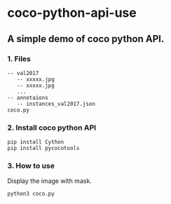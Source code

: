 # coco-python-api-use
A simple demo of coco python API.
-------
### 1. Files
```
-- val2017
   -- xxxxx.jpg
   -- xxxxx.jpg
   ...
-- annotaions
   -- instances_val2017.json
coco.py
```
### 2. Install coco python API
```
pip install Cython
pip install pycocotools
```

### 3. How to use
Display the image with mask.
```
python3 coco.py
```

